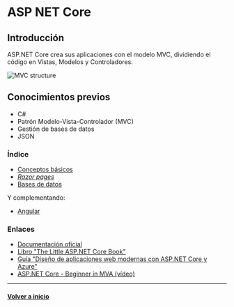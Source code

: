 # ASP NET Core

## Introducción

ASP.NET Core crea sus aplicaciones con el modelo MVC, dividiendo el código en Vistas, Modelos y Controladores.

![MVC structure](https://i0.wp.com/www.credosystemz.com/course-content/2018/04/MVC-Structure.png?resize=500%2C300&ssl=1)

## Conocimientos previos

* C#
* Patrón Modelo-Vista-Controlador (MVC)
* Gestión de bases de datos
* JSON

### Índice

* [Conceptos básicos](basic.md)
* [_Razor pages_](razor.md)
* [Bases de datos](bd.md)

Y complementando:

* [Angular](angular.md)

### Enlaces

* [Documentación oficial](https://docs.microsoft.com/es-es/aspnet/core/?view=aspnetcore-2.1)
* [Libro "The Little ASP.NET Core Book"](https://www.recaffeinate.co/book/)
* [Guía "Diseño de aplicaciones web modernas con ASP.NET Core y Azure"](https://docs.microsoft.com/es-es/dotnet/standard/modern-web-apps-azure-architecture/)
* [ASP.NET Core - Beginner in MVA (vídeo)](https://youtu.be/xc3Gl4rnWV4)

---

#### [Volver a inicio](../README.md)
